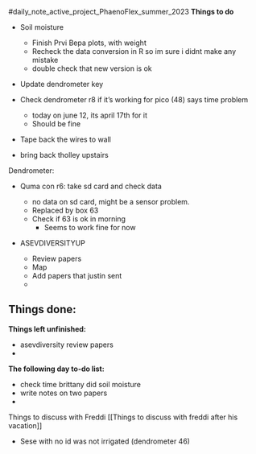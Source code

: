 #daily_note_active_project_PhaenoFlex_summer_2023
**Things to do**
- Soil moisture
	- Finish Prvi Bepa plots, with weight
	- Recheck the data conversion in R so im sure i didnt make any mistake
	- double check that new version is ok


- Update dendrometer key
- Check dendrometer r8 if it’s working for pico (48) says time problem 
	- today on june 12, its april 17th for it
	- Should be fine
- Tape back the wires to wall
- bring back tholley upstairs

Dendrometer:
- Quma con r6: take sd card and check data
	- no data on sd card, might be a sensor problem.
	- Replaced by box 63
	- Check if 63 is ok in morning
		- Seems to work fine for now

- ASEVDIVERSITYUP
	- Review papers
	- Map
	- Add papers that justin sent
	- 

**Things done:**
- 

**Things left unfinished:**
- asevdiversity review papers
- 

**The following day to-do list:**
- check time brittany did soil moisture
- write notes on two papers
- 

Things to discuss with Freddi
[[Things to discuss with freddi after his vacation]]
- Sese with no id was not irrigated (dendrometer 46)

